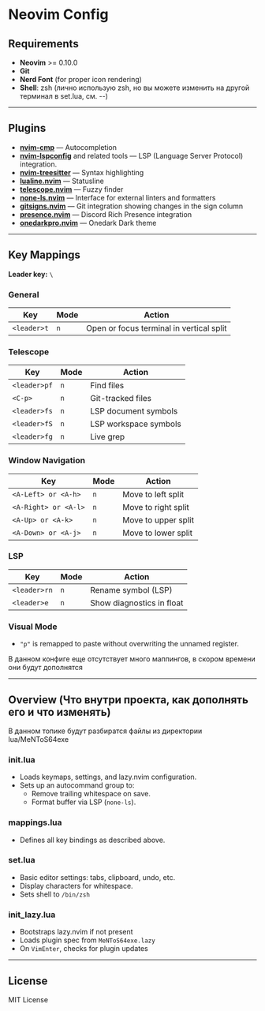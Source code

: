 # Neovim Config

## Requirements

- **Neovim** >= 0.10.0
- **Git**
- **Nerd Font** (for proper icon rendering)
- **Shell**: zsh (лично использую zsh, но вы можете изменить на другой терминал в set.lua, см. --)

---
## Plugins

- [**nvim-cmp**](https://github.com/hrsh7th/nvim-cmp) — Autocompletion
- [**nvim-lspconfig**](https://github.com/neovim/nvim-lspconfig) and related tools — LSP (Language Server Protocol) integration.
- [**nvim-treesitter**](https://github.com/nvim-treesitter/nvim-treesitter) — Syntax highlighting
- [**lualine.nvim**](https://github.com/nvim-lualine/lualine.nvim) — Statusline
- [**telescope.nvim**](https://github.com/nvim-telescope/telescope.nvim) — Fuzzy finder
- [**none-ls.nvim**](https://github.com/nvimtools/none-ls.nvim) — Interface for external linters and formatters
- [**gitsigns.nvim**](https://github.com/lewis6991/gitsigns.nvim) — Git integration showing changes in the sign column
- [**presence.nvim**](https://github.com/andweeb/presence.nvim) — Discord Rich Presence integration
- [**onedarkpro.nvim**](https://github.com/olimorris/onedarkpro.nvim) — Onedark Dark theme

---
## Key Mappings

**Leader key:** `\`

### General

| Key         | Mode | Action                                   |
| ----------- | ---- | ---------------------------------------- |
| `<leader>t` | `n`  | Open or focus terminal in vertical split |
### Telescope

| Key          | Mode | Action                |
| ------------ | ---- | --------------------- |
| `<leader>pf` | `n`  | Find files            |
| `<C-p>`      | `n`  | Git-tracked files     |
| `<leader>fs` | `n`  | LSP document symbols  |
| `<leader>fS` | `n`  | LSP workspace symbols |
| `<leader>fg` | `n`  | Live grep             |
### Window Navigation

| Key                  | Mode | Action              |
| -------------------- | ---- | ------------------- |
| `<A-Left> or <A-h>`  | `n`  | Move to left split  |
| `<A-Right> or <A-l>` | `n`  | Move to right split |
| `<A-Up> or <A-k>`    | `n`  | Move to upper split |
| `<A-Down> or <A-j>`  | `n`  | Move to lower split |

### LSP

| Key          | Mode | Action                    |
| ------------ | ---- | ------------------------- |
| `<leader>rn` | `n`  | Rename symbol (LSP)       |
| `<leader>e`  | `n`  | Show diagnostics in float |

### Visual Mode

- `"p"` is remapped to paste without overwriting the unnamed register.

В данном конфиге еще отсутствует много маппингов, в скором времени они будут дополнятся

---

## Overview (Что внутри проекта, как дополнять его и что изменять)

В данном топике будут разбиратся файлы из директории lua/MeNToS64exe
### init.lua

- Loads keymaps, settings, and lazy.nvim configuration.
- Sets up an autocommand group to:
    - Remove trailing whitespace on save.
    - Format buffer via LSP (`none-ls`).
### mappings.lua

- Defines all key bindings as described above.
### set.lua

- Basic editor settings: tabs, clipboard, undo, etc.
- Display characters for whitespace.
- Sets shell to `/bin/zsh`
### init_lazy.lua

- Bootstraps lazy.nvim if not present
- Loads plugin spec from `MeNToS64exe.lazy`
- On `VimEnter`, checks for plugin updates

---
## License

MIT License
